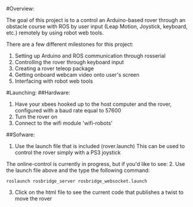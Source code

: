 #Overview:

The goal of this project is to a control an Arduino-based rover through an obstacle course with ROS by user input (Leap Motion, Joystick, keyboard, etc.) remotely by using robot web tools.

There are a few different milestones for this project:

1. Setting up Arduino and ROS communication through rosserial
2. Controlling the rover through keyboard input
3. Creating a rover teleop package
4. Getting onboard webcam video onto user's screen
5. Interfacing with robot web tools

#Launching:
##Hardware:
1. Have your xbees hooked up to the host computer and the rover, configured with a baud rate equal to 57600
2. Turn the rover on
3. Connect to the wifi module 'wifi-robots'

##Sofware:
1. Use the launch file that is included (rover.launch)
  This can be used to control the rover simply with a PS3 joystick

The online-control is currently in progress, but if you'd like to see:
2. Use the launch file above and the type the following command:
```
roslaunch rosbridge_server rosbridge_websocket.launch
```
3. Click on the html file to see the current code that publishes a twist to move the rover
